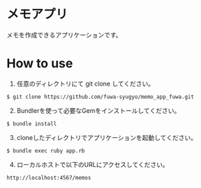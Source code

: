 # メモアプリ

メモを作成できるアプリケーションです。

# How to use

1. 任意のディレクトリにて git clone してください。

```
$ git clone https://github.com/fuwa-syugyo/memo_app_fuwa.git
```

2. Bundlerを使って必要なGemをインストールしてください。
```
$ bundle install   
```

3. cloneしたディレクトリでアプリケーションを起動してください。
```
$ bundle exec ruby app.rb    
```
4. ローカルホストで以下のURLにアクセスしてください。
```
http://localhost:4567/memos
```
